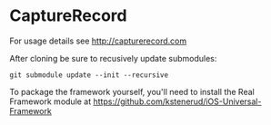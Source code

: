 CaptureRecord
===============

For usage details see http://capturerecord.com

After cloning be sure to recusively update submodules:

    git submodule update --init --recursive

To package the framework yourself, you'll need to install the Real Framework module at https://github.com/kstenerud/iOS-Universal-Framework
